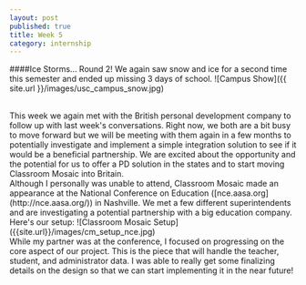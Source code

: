 ```yaml
---
layout: post
published: true
title: Week 5
category: internship
---
```


####Ice Storms... Round 2!
We again saw snow and ice for a second time this semester and ended up missing 3 days of school. 
![Campus Show]({{ site.url }}/images/usc_campus_snow.jpg)


<br>
This week we again met with the British personal development company to follow up with last week's conversations. Right now, we both are a bit busy to move forward but we will be meeting with them again in a few months to potentially investigate and implement a simple integration solution to see if it would be a beneficial partnership. We are excited about the opportunity and the potential for us to offer a PD solution in the states and to start moving Classroom Mosaic into Britain.

<br>
Although I personally was unable to attend, Classroom Mosaic made an appearance at the National Conference on Education ([nce.aasa.org](http://nce.aasa.org/)) in Nashville. We met a few different superintendents and are investigating a potential partnership with a big education company. 
Here's our setup: ![Classroom Mosaic Setup]({{site.url}}/images/cm_setup_nce.jpg)

<br>
While my partner was at the conference, I focused on progressing on the core aspect of our project. This is the piece that will handle the teacher, student, and administrator data. I was able to really get some finalizing details on the design so that we can start implementing it in the near future!
